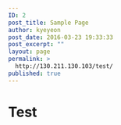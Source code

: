 ```yaml
---
ID: 2
post_title: Sample Page
author: kyeyeon
post_date: 2016-03-23 19:33:33
post_excerpt: ""
layout: page
permalink: >
  http://130.211.130.103/test/
published: true
---
```

# Test
